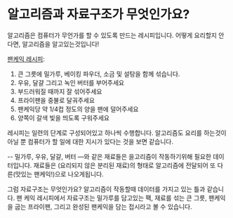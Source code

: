 # 알고리즘과 자료구조가 무엇인가요?

알고리즘은 컴퓨터가 무언가를 할 수 있도록 만드는 레시피입니다. 어떻게 요리할지 안다면, 알고리즘을 알고있는것입니다!

[팬케익 레시피](http://allrecipes.com/recipe/21014/good-old-fashioned-pancakes/):

1. 큰 그릇에 밀가루, 베이킹 파우더, 소금 및 설탕을 함께 섞습니다.
2. 우유, 달걀 그리고 녹인 버터를 부어주세요
3. 부드러워질 때까지 잘 섞어주세요
4. 프라이팬을 중불로 달궈주세요
5. 팬케익당 약 1/4컵 정도의 양을 팬에 덜어주세요
6. 양쪽이 갈색 빛을 띄도록 구워주세요

레시피는 일련의 단계로 구성되어있고 하나씩 수행합니다. 알고리즘도 요리를 하는것이 아닐 뿐 컴퓨터가 할 일에 대한 지시가 있다는 것을 보면 같습니다.

-- 밀가루, 우유, 달걀, 버터 —와 같은 재료들은 을고리즘이 작동하기위해 필요한 데이터입니다. 재료들은 (요리되지 않은 분리된 재료)의 형태로 알고리즘에 전달되어 또 다른(맛있는 팬케익!)으로 나오게됩니다.

그럼 자료구조는 무엇인가요? 알고리즘이 작동할때 데이터를 가지고 있는 틀과 같습니다. 팬 케익 레시피에서 자료구조는 밀가루를 담고있는 팩, 재료를 섞는 큰 그릇, 팬케익을 굽는 프라이팬, 그리고 완성된 팬케익을 담는 접시라고 볼 수 있습니다.

